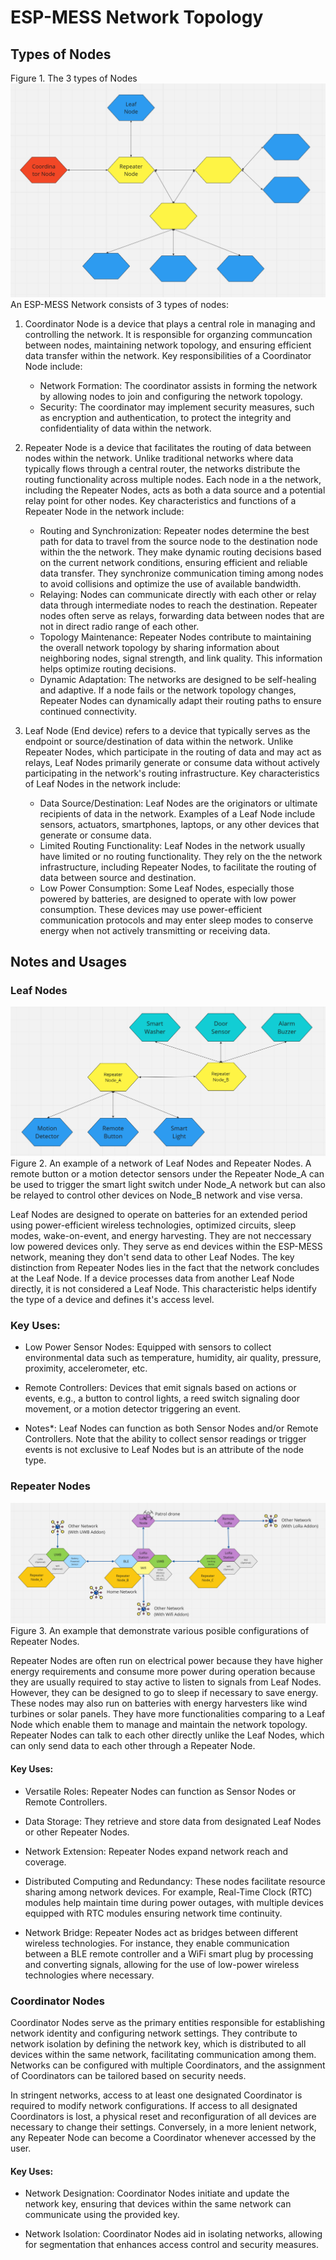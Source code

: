 # ESP-MESS Network Topology

## Types of Nodes

Figure 1. The 3 types of Nodes
![Alt text](Images/Figure1.png)
An ESP-MESS Network consists of 3 types of nodes:

1. Coordinator Node
   is a device that plays a central role in managing and controlling the network. It is responsible for organzing communcation between nodes, maintaining network topology, and ensuring efficient data transfer within the network. Key responsibilities of a Coordinator Node include: 
      - Network Formation: The coordinator assists in forming the network by allowing nodes to join and configuring the network topology.
      - Security: The coordinator may implement security measures, such as encryption and authentication, to protect the integrity and confidentiality of data within the network.

2. Repeater Node
   is a device that facilitates the routing of data between nodes within the network. Unlike traditional networks where data typically flows through a central router, the networks distribute the routing functionality across multiple nodes. Each node in a the network, including the Repeater Nodes, acts as both a data source and a potential relay point for other nodes. Key characteristics and functions of a Repeater Node in the network include:
      - Routing and Synchronization: Repeater nodes determine the best path for data to travel from the source node to the destination node within the the network. They make dynamic routing decisions based on the current network conditions, ensuring efficient and reliable data transfer. They synchronize communication timing among nodes to avoid collisions and optimize the use of available bandwidth.
      - Relaying: Nodes can communicate directly with each other or relay data through intermediate nodes to reach the destination. Repeater nodes often serve as relays, forwarding data between nodes that are not in direct radio range of each other.
      - Topology Maintenance: Repeater Nodes contribute to maintaining the overall network topology by sharing information about neighboring nodes, signal strength, and link quality. This information helps optimize routing decisions.
      - Dynamic Adaptation: The networks are designed to be self-healing and adaptive. If a node fails or the network topology changes, Repeater Nodes can dynamically adapt their routing paths to ensure continued connectivity.

3. Leaf Node (End device)
   refers to a device that typically serves as the endpoint or source/destination of data within the network. Unlike Repeater Nodes, which participate in the routing of data and may act as relays, Leaf Nodes primarily generate or consume data without actively participating in the network's routing infrastructure. Key characteristics of Leaf Nodes in the network include:
      - Data Source/Destination: Leaf Nodes are the originators or ultimate recipients of data in the network. Examples of a Leaf Node include sensors, actuators, smartphones, laptops, or any other devices that generate or consume data.
      - Limited Routing Functionality: Leaf Nodes in the network usually have limited or no routing functionality. They rely on the the network infrastructure, including Repeater Nodes, to facilitate the routing of data between source and destination.
      - Low Power Consumption: Some Leaf Nodes, especially those powered by batteries, are designed to operate with low power consumption. These devices may use power-efficient communication protocols and may enter sleep modes to conserve energy when not actively transmitting or receiving data.

## Notes and Usages

### Leaf Nodes
![Alt text](Images/Figure2.png)
Figure 2. An example of a network of Leaf Nodes and Repeater Nodes. A remote button or a motion detector sensors under the Repeater Node_A can be used to trigger the smart light switch under Node_A network but can also be relayed to control other devices on Node_B network and vise versa.

Leaf Nodes are designed to operate on batteries for an extended period using power-efficient wireless technologies, optimized circuits, sleep modes, wake-on-event, and energy harvesting. They are not neccessary low powered devices only. They serve as end devices within the ESP-MESS network, meaning they don't send data to other Leaf Nodes. The key distinction from Repeater Nodes lies in the fact that the network concludes at the Leaf Node. If a device processes data from another Leaf Node directly, it is not considered a Leaf Node. This characteristic helps identify the type of a device and defines it's access level.

### Key Uses:
- Low Power Sensor Nodes: Equipped with sensors to collect environmental data such as temperature, humidity, air quality, pressure, proximity, accelerometer, etc.

- Remote Controllers: Devices that emit signals based on actions or events, e.g., a button to control lights, a reed switch signaling door movement, or a motion detector triggering an event.

- Notes*: Leaf Nodes can function as both Sensor Nodes and/or Remote Controllers. Note that the ability to collect sensor readings or trigger events is not exclusive to Leaf Nodes but is an attribute of the node type.

### Repeater Nodes
![Alt text](Images/Figure3.png)
Figure 3. An example that demonstrate various posible configurations of Repeater Nodes.

Repeater Nodes are often run on electrical power because they have higher energy requirements and consume more power during operation because they are usually required to stay active to listen to signals from Leaf Nodes. However, they can be designed to go to sleep if necessary to save energy. These nodes may also run on batteries with energy harvesters like wind turbines or solar panels. They have more functionalities comparing to a Leaf Node which enable them to manage and maintain the network topology. Repeater Nodes can talk to each other directly unlike the Leaf Nodes, which can only send data to each other through a Repeater Node. 

#### Key Uses:
- Versatile Roles: Repeater Nodes can function as Sensor Nodes or Remote Controllers.

- Data Storage: They retrieve and store data from designated Leaf Nodes or other Repeater Nodes.

- Network Extension: Repeater Nodes expand network reach and coverage.

- Distributed Computing and Redundancy: These nodes facilitate resource sharing among network devices. For example, Real-Time Clock (RTC) modules help maintain time during power outages, with multiple devices equipped with RTC modules ensuring network time continuity.

- Network Bridge: Repeater Nodes act as bridges between different wireless technologies. For instance, they enable communication between a BLE remote controller and a WiFi smart plug by processing and converting signals, allowing for the use of low-power wireless technologies where necessary.

### Coordinator Nodes
Coordinator Nodes serve as the primary entities responsible for establishing network identity and configuring network settings. They contribute to network isolation by defining the network key, which is distributed to all devices within the same network, facilitating communication among them. Networks can be configured with multiple Coordinators, and the assignment of Coordinators can be tailored based on security needs.

In stringent networks, access to at least one designated Coordinator is required to modify network configurations. If access to all designated Coordinators is lost, a physical reset and reconfiguration of all devices are necessary to change their settings. Conversely, in a more lenient network, any Repeater Node can become a Coordinator whenever accessed by the user.

#### Key Uses:
- Network Designation: Coordinator Nodes initiate and update the network key, ensuring that devices within the same network can communicate using the provided key.

- Network Isolation: Coordinator Nodes aid in isolating networks, allowing for segmentation that enhances access control and security measures.